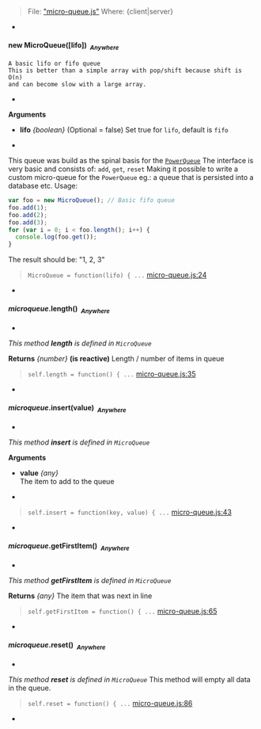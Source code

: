 > File: ["micro-queue.js"](micro-queue.js)
> Where: {client|server}

-

#### <a name="MicroQueue"></a>new MicroQueue([lifo])&nbsp;&nbsp;<sub><i>Anywhere</i></sub> ####
```
A basic lifo or fifo queue
This is better than a simple array with pop/shift because shift is O(n)
and can become slow with a large array.
```
-

__Arguments__

* __lifo__ *{boolean}*    (Optional = false)
Set true for `lifo`, default is `fifo`

-
This queue was build as the spinal basis for the [`PowerQueue`](#PowerQueue)
The interface is very basic and consists of:
`add`, `get`, `reset` Making it possible to write a custom micro-queue for
the `PowerQueue` eg.: a queue that is persisted into a database etc.
Usage:
```js
var foo = new MicroQueue(); // Basic fifo queue
foo.add(1);
foo.add(2);
foo.add(3);
for (var i = 0; i < foo.length(); i++) {
  console.log(foo.get());
}
```
The result should be: "1, 2, 3"

> ```MicroQueue = function(lifo) { ...``` [micro-queue.js:24](micro-queue.js#L24)

-

#### <a name="MicroQueue.length"></a>*microqueue*.length()&nbsp;&nbsp;<sub><i>Anywhere</i></sub> ####
-
*This method __length__ is defined in `MicroQueue`*

__Returns__  *{number}*  __(is reactive)__
Length / number of items in queue

> ```self.length = function() { ...``` [micro-queue.js:35](micro-queue.js#L35)

-

#### <a name="MicroQueue.insert"></a>*microqueue*.insert(value)&nbsp;&nbsp;<sub><i>Anywhere</i></sub> ####
-
*This method __insert__ is defined in `MicroQueue`*

__Arguments__

* __value__ *{any}*  
The item to add to the queue

-

> ```self.insert = function(key, value) { ...``` [micro-queue.js:43](micro-queue.js#L43)

-

#### <a name="MicroQueue.getFirstItem"></a>*microqueue*.getFirstItem()&nbsp;&nbsp;<sub><i>Anywhere</i></sub> ####
-
*This method __getFirstItem__ is defined in `MicroQueue`*

__Returns__  *{any}*
The item that was next in line

> ```self.getFirstItem = function() { ...``` [micro-queue.js:65](micro-queue.js#L65)

-

#### <a name="MicroQueue.reset"></a>*microqueue*.reset()&nbsp;&nbsp;<sub><i>Anywhere</i></sub> ####
-
*This method __reset__ is defined in `MicroQueue`*
This method will empty all data in the queue.

> ```self.reset = function() { ...``` [micro-queue.js:86](micro-queue.js#L86)

-
